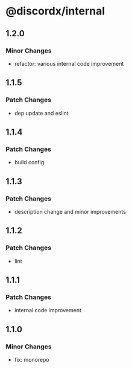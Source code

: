 # @discordx/internal

## 1.2.0

### Minor Changes

- refactor: various internal code improvement

## 1.1.5

### Patch Changes

- dep update and eslint

## 1.1.4

### Patch Changes

- build config

## 1.1.3

### Patch Changes

- description change and minor improvements

## 1.1.2

### Patch Changes

- lint

## 1.1.1

### Patch Changes

- internal code improvement

## 1.1.0

### Minor Changes

- fix: monorepo
